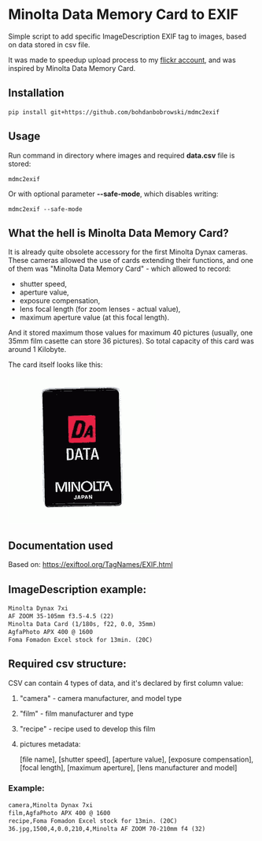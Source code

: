 # Minolta Data Memory Card to EXIF

Simple script to add specific ImageDescription EXIF tag to images, based on data stored in csv file.

It was made to speedup upload process to my <a href="https://flickr.com/photos/bodzio">flickr account</a>, and was inspired by Minolta Data Memory Card. 

## Installation

    pip install git+https://github.com/bohdanbobrowski/mdmc2exif

## Usage

Run command in directory where images and required **data.csv** file is stored:

    mdmc2exif

Or with optional parameter **--safe-mode**, which disables writing:

    mdmc2exif --safe-mode

## What the hell is Minolta Data Memory Card?

It is already quite obsolete accessory for the first Minolta Dynax cameras. These cameras allowed the use of cards extending their functions, and one of them was "Minolta Data Memory Card" - which allowed to record:
- shutter speed, 
- aperture value, 
- exposure compensation, 
- lens focal length (for zoom lenses - actual value), 
- maximum aperture value (at this focal length).

And it stored maximum those values for maximum 40 pictures (usually, one 35mm film casette can store 36 pictures). So total capacity of this card was around 1 Kilobyte.

The card itself looks like this:

<img src="minolta_data_memory_card.gif" />

## Documentation used

Based on: https://exiftool.org/TagNames/EXIF.html

## ImageDescription example:

    Minolta Dynax 7xi
    AF ZOOM 35-105mm f3.5-4.5 (22)
    Minolta Data Card (1/180s, f22, 0.0, 35mm)
    AgfaPhoto APX 400 @ 1600
    Foma Fomadon Excel stock for 13min. (20C)

## Required csv structure:

CSV can contain 4 types of data, and it's declared by first column value: 

1. "camera" - camera manufacturer, and model type
2. "film" - film manufacturer and type
3. "recipe" - recipe used to develop this film
4. pictures metadata:
    

    [file name], [shutter speed], [aperture value], [exposure compensation], [focal length], [maximum aperture], [lens manufacturer and model]


### Example:

    camera,Minolta Dynax 7xi
    film,AgfaPhoto APX 400 @ 1600
    recipe,Foma Fomadon Excel stock for 13min. (20C)
    36.jpg,1500,4,0.0,210,4,Minolta AF ZOOM 70-210mm f4 (32)

